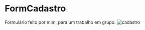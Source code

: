 # FormCadastro
Formulário feito por mim, para um trabalho em grupo. 
![cadastro](https://user-images.githubusercontent.com/79781584/137830142-30c50818-8f26-4d63-a21a-94c544d8d199.png)
